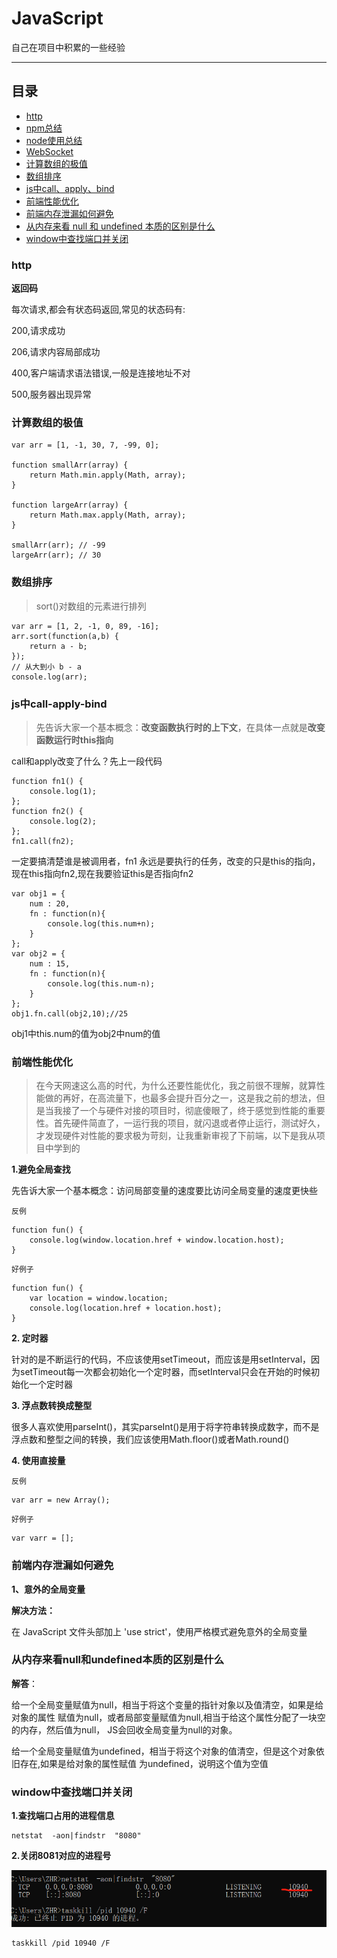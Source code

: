 # JavaScript

自己在项目中积累的一些经验

-------------

## 目录
* [http](#http)
* [npm总结](https://github.com/ZHR63/JavaScript/blob/master/data/npm/npm.md)
* [node使用总结](https://github.com/ZHR63/JavaScript/blob/master/data/node/node.md)
* [WebSocket](https://github.com/ZHR63/JavaScript/blob/master/data/WebSocket/websocket.md)
* [计算数组的极值](#计算数组的极值)
* [数组排序](#数组排序)
* [js中call、apply、bind](#js中call-apply-bind)
* [前端性能优化](#前端性能优化)
* [前端内存泄漏如何避免](#前端内存泄漏如何避免)
* [从内存来看 null 和 undefined 本质的区别是什么](#从内存来看null和undefined本质的区别是什么)
* [window中查找端口并关闭](#window中查找端口并关闭)


### http

**返回码**

每次请求,都会有状态码返回,常见的状态码有:

200,请求成功

206,请求内容局部成功

400,客户端请求语法错误,一般是连接地址不对

500,服务器出现异常




### 计算数组的极值

```
var arr = [1, -1, 30, 7, -99, 0];

function smallArr(array) {
    return Math.min.apply(Math, array);
}

function largeArr(array) {
    return Math.max.apply(Math, array);
}

smallArr(arr); // -99
largeArr(arr); // 30
```


### 数组排序
> sort()对数组的元素进行排列

```
var arr = [1, 2, -1, 0, 89, -16];
arr.sort(function(a,b) {
    return a - b;
});
// 从大到小 b - a
console.log(arr);
```



### js中call-apply-bind

> 先告诉大家一个基本概念：**改变函数执行时的上下文**，在具体一点就是**改变函数运行时this指向**

call和apply改变了什么？先上一段代码
```
function fn1() {
    console.log(1);
};
function fn2() {
    console.log(2);
};
fn1.call(fn2);
```

一定要搞清楚谁是被调用者，fn1 永远是要执行的任务，改变的只是this的指向，现在this指向fn2,现在我要验证this是否指向fn2

```
var obj1 = {
    num : 20,
    fn : function(n){
        console.log(this.num+n);
    }
};
var obj2 = {
    num : 15,
    fn : function(n){
        console.log(this.num-n);
    }
};
obj1.fn.call(obj2,10);//25
```
obj1中this.num的值为obj2中num的值



### 前端性能优化
> 在今天网速这么高的时代，为什么还要性能优化，我之前很不理解，就算性能做的再好，在高流量下，也最多会提升百分之一，这是我之前的想法，但是当我接了一个与硬件对接的项目时，彻底傻眼了，终于感觉到性能的重要性。首先硬件简直了，一运行我的项目，就闪退或者停止运行，测试好久，才发现硬件对性能的要求极为苛刻，让我重新审视了下前端，以下是我从项目中学到的

**1.避免全局查找**

先告诉大家一个基本概念：访问局部变量的速度要比访问全局变量的速度更快些

`反例`

```
function fun() {
    console.log(window.location.href + window.location.host);
}
```

`好例子`   
```
function fun() {
    var location = window.location;
    console.log(location.href + location.host);
}
```

**2. 定时器**

针对的是不断运行的代码，不应该使用setTimeout，而应该是用setInterval，因为setTimeout每一次都会初始化一个定时器，而setInterval只会在开始的时候初始化一个定时器

**3. 浮点数转换成整型**

很多人喜欢使用parseInt()，其实parseInt()是用于将字符串转换成数字，而不是浮点数和整型之间的转换，我们应该使用Math.floor()或者Math.round()

**4. 使用直接量**

`反例`

    var arr = new Array();

`好例子`

    var varr = [];




### 前端内存泄漏如何避免

**1、意外的全局变量**

**解决方法：**

在 JavaScript 文件头部加上 'use strict'，使用严格模式避免意外的全局变量





### 从内存来看null和undefined本质的区别是什么

**解答**：

给一个全局变量赋值为null，相当于将这个变量的指针对象以及值清空，如果是给对象的属性 赋值为null，或者局部变量赋值为null,相当于给这个属性分配了一块空的内存，然后值为null， JS会回收全局变量为null的对象。

给一个全局变量赋值为undefined，相当于将这个对象的值清空，但是这个对象依旧存在,如果是给对象的属性赋值 为undefined，说明这个值为空值



### window中查找端口并关闭

**1.查找端口占用的进程信息**

    netstat  -aon|findstr  "8080"

**2.关闭8081对应的进程号**

![number](img/js.png)

    taskkill /pid 10940 /F